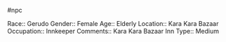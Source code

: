 #npc 

Race:: Gerudo
Gender:: Female
Age:: Elderly
Location:: Kara Kara Bazaar
Occupation:: Innkeeper
Comments:: Kara Kara Bazaar Inn
Type:: Medium
